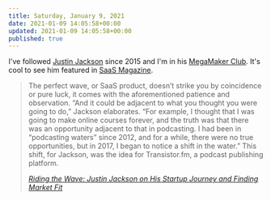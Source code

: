 ```yaml
---
title: Saturday, January 9, 2021
date: 2021-01-09 14:05:58+00:00
updated: 2021-01-09 14:05:58+00:00
published: true
---
```


I've followed [Justin Jackson](https://justinjackson.ca/) since 2015 and I'm in his [MegaMaker Club](https://megamaker.co/club/). It's cool to see him featured in [SaaS Magazine](https://www.saasmag.com/riding-the-wave-justin-jackson-on-his-startup-journey-and-finding-market-fit/).

> The perfect wave, or SaaS product, doesn’t strike you by coincidence or pure luck, it comes with the aforementioned patience and observation. “And it could be adjacent to what you thought you were going to do,” Jackson elaborates. “For example, I thought that I was going to make online courses forever, and the truth was that there was an opportunity adjacent to that in podcasting. I had been in “podcasting waters” since 2012, and for a while, there were no true opportunities, but in 2017, I began to notice a shift in the water.” This shift, for Jackson, was the idea for Transistor.fm, a podcast publishing platform. 
>
> <cite>[Riding the Wave: Justin Jackson on His Startup Journey and Finding Market Fit](https://www.saasmag.com/riding-the-wave-justin-jackson-on-his-startup-journey-and-finding-market-fit/)</cite>


